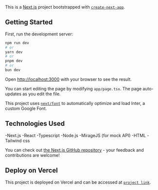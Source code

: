 This is a [Next.js](https://nextjs.org/) project bootstrapped with [`create-next-app`](https://github.com/vercel/next.js/tree/canary/packages/create-next-app).

## Getting Started

First, run the development server:

```bash
npm run dev
# or
yarn dev
# or
pnpm dev
# or
bun dev
```

Open [http://localhost:3000](http://localhost:3000) with your browser to see the result.

You can start editing the page by modifying `app/page.tsx`. The page auto-updates as you edit the file.

This project uses [`next/font`](https://nextjs.org/docs/basic-features/font-optimization) to automatically optimize and load Inter, a custom Google Font.

## Technologies Used

-Next.js
-React
-Typescript
-Node.js
-MirageJS (for mock API)
-HTML
-Tailwind css

You can check out [the Next.js GitHub repository](https://github.com/vercel/next.js/) - your feedback and contributions are welcome!

## Deploy on Vercel

This project is deployed on Vercel and can be accessed at [`project link`](https://assessment-1axas946a-enes-projects-e29c2b76.vercel.app/).
